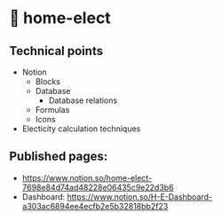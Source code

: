 # :electric_plug: home-elect
## Technical points
* Notion
  * Blocks
  * Database
    * Database relations
  * Formulas
  * Icons
* Electicity calculation techniques

## Published pages:
* https://www.notion.so/home-elect-7698e84d74ad48228e06435c9e22d3b6
* Dashboard: https://www.notion.so/H-E-Dashboard-a303ac6894ee4ecfb2e5b32818bb2f23
